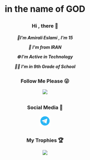 <h1><p align="center">in the name of GOD</h1>
<h3><p align="center">Hi , there 👋</h3>
<h5><p align="center">
👦I'm Amirali Eslami , I'm 15
<p align="center">
🚩 I'm from IRAN
<p align="center">
🌐 I'm Active in Technology
<p align="center">
👨‍🎓 I'm in 9th Grade of School</h5>

<h2></h2>
<h3>
<p align="center">Follow Me Please 😜
<p align="center">
<a href="https://www.github.com/Amirali-Eslami" target="_blank" rel="noreferrer"><img
src="https://img.shields.io/github/followers/Amirali-Eslami?logo=github&style=for-the-badge&color=0891b2&labelColor=1c1917" /></a></h3>
<h2></h2>

<h3><p align="center">
Social Media 📡
<p align="center">
<a href="http://t.me/Amirali_eslamy" target="_blank" rel="noreferrer"><img src="https://raw.githubusercontent.com/Benyamin-Chegeneh/Benyamin-Chegeneh/0259c6847c306a4b05e709ef5f09fa10d80400c2/telegram.svg" width="36" height="36" /></a></h3><h2></h2>

<h3><p align="center">
My Trophies 🏆

<div>
  <p align="center">
  <img src="https://github-profile-trophy.vercel.app/?username=Amirali-eslami&theme=nord&column=7" />
</div></h3>
